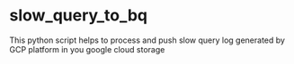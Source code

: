 # slow_query_to_bq
This python script helps to process and push slow query log generated by GCP platform in you google cloud storage
